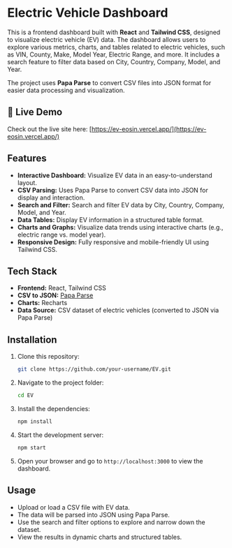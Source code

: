 # Electric Vehicle Dashboard

This is a frontend dashboard built with **React** and **Tailwind CSS**, designed to visualize electric vehicle (EV) data. The dashboard allows users to explore various metrics, charts, and tables related to electric vehicles, such as VIN, County, Make, Model Year, Electric Range, and more. It includes a search feature to filter data based on City, Country, Company, Model, and Year.

The project uses **Papa Parse** to convert CSV files into JSON format for easier data processing and visualization.


## 🔗 Live Demo

Check out the live site here: [https://ev-eosin.vercel.app/](https://ev-eosin.vercel.app/)


## Features

- **Interactive Dashboard:** Visualize EV data in an easy-to-understand layout.
- **CSV Parsing:** Uses Papa Parse to convert CSV data into JSON for display and interaction.
- **Search and Filter:** Search and filter EV data by City, Country, Company, Model, and Year.
- **Data Tables:** Display EV information in a structured table format.
- **Charts and Graphs:** Visualize data trends using interactive charts (e.g., electric range vs. model year).
- **Responsive Design:** Fully responsive and mobile-friendly UI using Tailwind CSS.

## Tech Stack

- **Frontend:** React, Tailwind CSS
- **CSV to JSON:** [Papa Parse](https://www.papaparse.com/)
- **Charts:** Recharts
- **Data Source:** CSV dataset of electric vehicles (converted to JSON via Papa Parse)

## Installation

1. Clone this repository:

    ```bash
    git clone https://github.com/your-username/EV.git
    ```

2. Navigate to the project folder:

    ```bash
    cd EV
    ```

3. Install the dependencies:

    ```bash
    npm install
    ```

4. Start the development server:

    ```bash
    npm start
    ```

5. Open your browser and go to `http://localhost:3000` to view the dashboard.

## Usage

- Upload or load a CSV file with EV data.
- The data will be parsed into JSON using Papa Parse.
- Use the search and filter options to explore and narrow down the dataset.
- View the results in dynamic charts and structured tables.



